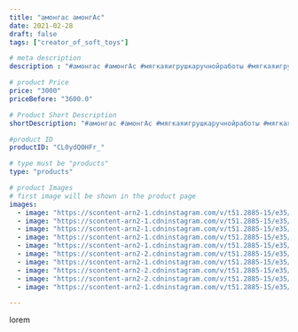 ```yaml
---
title: "амонгас амонгАс"
date: 2021-02-28
draft: false
tags: ["creator_of_soft_toys"]

# meta description
description : "#амонгас #амонгАс #мягкаяигрушкаручнойработы #мягкаяигрушка #мягкийамонгаст #игрушкаручнойработы #игрушка"

# product Price
price: "3000"
priceBefore: "3600.0"

# Product Short Description
shortDescription: "#амонгас #амонгАс #мягкаяигрушкаручнойработы #мягкаяигрушка #мягкийамонгаст #игрушкаручнойработы #игрушка"

#product ID
productID: "CL0ydQ0HFr_"

# type must be "products"
type: "products"

# product Images
# first image will be shown in the product page
images:
  - image: "https://scontent-arn2-1.cdninstagram.com/v/t51.2885-15/e35/154695682_134055261929446_7768420978858506413_n.jpg?se=7&tp=1&_nc_ht=scontent-arn2-1.cdninstagram.com&_nc_cat=110&_nc_ohc=2w9A2LpeyTAAX8w7aDV&ccb=7-4&oh=a69b14ce4059c647aec87cd44897e539&oe=6083CF10&_nc_sid=83d603&ig_cache_key=MjUxODg1OTk5OTkxMDYwMzQxNw%3D%3D.2-ccb7-4"
  - image: "https://scontent-arn2-1.cdninstagram.com/v/t51.2885-15/e35/154243443_271045697703718_4649041489426587573_n.jpg?se=7&tp=1&_nc_ht=scontent-arn2-1.cdninstagram.com&_nc_cat=110&_nc_ohc=Sv06qzI2SvEAX8tyD1V&ccb=7-4&oh=e2e0625539ac2d1fe08f54b59c0a2291&oe=6083A420&_nc_sid=83d603&ig_cache_key=MjUxODg1OTk5OTkyNzQ2MDg1Ng%3D%3D.2-ccb7-4"
  - image: "https://scontent-arn2-1.cdninstagram.com/v/t51.2885-15/e35/155149759_355062635611794_6157144661713895746_n.jpg?se=7&tp=1&_nc_ht=scontent-arn2-1.cdninstagram.com&_nc_cat=106&_nc_ohc=PDFtYAohtckAX_6i7Ek&ccb=7-4&oh=9d870f04a3bb75c55a9ea7cdddcb4e0c&oe=60830E85&_nc_sid=83d603&ig_cache_key=MjUxODg1OTk5OTkxMDY2Mzc1OQ%3D%3D.2-ccb7-4"
  - image: "https://scontent-arn2-1.cdninstagram.com/v/t51.2885-15/e35/155086491_3240043722889403_6388896391615175873_n.jpg?se=7&tp=1&_nc_ht=scontent-arn2-1.cdninstagram.com&_nc_cat=111&_nc_ohc=YzB9skiht04AX-moFpm&ccb=7-4&oh=41cb34c188ea7f9de1bd57848edc7bb1&oe=6082AFAA&_nc_sid=83d603&ig_cache_key=MjUxODg1OTk5OTk0NDM1NjE5OQ%3D%3D.2-ccb7-4"
  - image: "https://scontent-arn2-1.cdninstagram.com/v/t51.2885-15/e35/154750969_183641759872106_8980116269199924327_n.jpg?se=7&tp=1&_nc_ht=scontent-arn2-1.cdninstagram.com&_nc_cat=102&_nc_ohc=Q4Xs6UJRGZAAX9Z-g5P&ccb=7-4&oh=55c7e84bf8dcee1aef5fee571dbe8501&oe=6085D578&_nc_sid=83d603&ig_cache_key=MjUxODg1OTk5OTkzNTc1MjA4Ng%3D%3D.2-ccb7-4"
  - image: "https://scontent-arn2-2.cdninstagram.com/v/t51.2885-15/e35/154521065_794819044719144_7072215565939887859_n.jpg?se=7&tp=1&_nc_ht=scontent-arn2-2.cdninstagram.com&_nc_cat=100&_nc_ohc=JfvPKBabYAIAX_gZVK9&ccb=7-4&oh=df69303981fd40180c1c1da1a33f805f&oe=60865D58&_nc_sid=83d603&ig_cache_key=MjUxODg1OTk5OTg5Mzg4NTYwNg%3D%3D.2-ccb7-4"
  - image: "https://scontent-arn2-1.cdninstagram.com/v/t51.2885-15/e35/151780577_134991865175641_687957667005814451_n.jpg?se=7&tp=1&_nc_ht=scontent-arn2-1.cdninstagram.com&_nc_cat=101&_nc_ohc=lL4UMazTZ3YAX-Nkfwj&ccb=7-4&oh=b8d90b1ec1a226f4a1050fa8fd477a11&oe=608581DB&_nc_sid=83d603&ig_cache_key=MjUxODg2MDAwMDAxMTQwNTc1Mg%3D%3D.2-ccb7-4"
  - image: "https://scontent-arn2-2.cdninstagram.com/v/t51.2885-15/e35/154095546_189133965888461_7393677831883463744_n.jpg?se=7&tp=1&_nc_ht=scontent-arn2-2.cdninstagram.com&_nc_cat=105&_nc_ohc=7uv8CdGW5UkAX8QrQf9&ccb=7-4&oh=fc639ea1e54aea996a73fca9a20aca9b&oe=6083A55E&_nc_sid=83d603&ig_cache_key=MjUxODg1OTk5OTk1MjcwODgxNw%3D%3D.2-ccb7-4"
  - image: "https://scontent-arn2-2.cdninstagram.com/v/t51.2885-15/e35/155108884_457914905248832_4852348107194633800_n.jpg?se=7&tp=1&_nc_ht=scontent-arn2-2.cdninstagram.com&_nc_cat=108&_nc_ohc=3Gp9J_7crWUAX_9bgH8&ccb=7-4&oh=89cbf57ce5ee7ac35434d0c9d389d7b5&oe=608572CB&_nc_sid=83d603&ig_cache_key=MjUxODg2MDAwMDAyODE2ODAyMg%3D%3D.2-ccb7-4"
  - image: "https://scontent-arn2-1.cdninstagram.com/v/t51.2885-15/e35/154795728_178510667138428_6394739046544108259_n.jpg?se=7&tp=1&_nc_ht=scontent-arn2-1.cdninstagram.com&_nc_cat=104&_nc_ohc=oS05M91luN0AX-Yi9ou&ccb=7-4&oh=977a35fc3fad9b6eba2f4d1856053e32&oe=6082F9D5&_nc_sid=83d603&ig_cache_key=MjUxODg1OTk5OTk2MDk0MzEzMA%3D%3D.2-ccb7-4"

---
```

lorem
